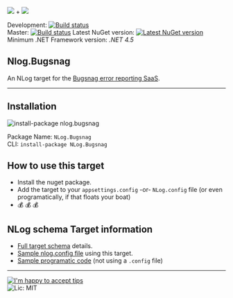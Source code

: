 ![](http://nlog-project.org/images/NLog-logo-only_small.png) + ![](http://i.imgur.com/VA7NnER.png)

Development: [![Build status](https://ci.appveyor.com/api/projects/status/uja836rggaxu6cs4?svg=true)](https://ci.appveyor.com/project/PureKrome/nlog-bugsnag-7n0wx)  
Master: [![Build status](https://ci.appveyor.com/api/projects/status/u44xhg1hgo9v05i3?svg=true)](https://ci.appveyor.com/project/PureKrome/nlog-bugsnag)
Latest NuGet version: [![Latest NuGet version](https://img.shields.io/nuget/v/nlog.bugsnag.svg)](https://www.nuget.org/packages/nlog.bugsnag)
Minimum .NET Framework version: *.NET 4.5*

## Nlog.Bugsnag

An NLog target for the [Bugsnag error reporting SaaS](http://www.bugsnag.com/).

-----

## Installation

![install-package nlog.bugsnag](http://i.imgur.com/1BHeVPb.png)

Package Name: `NLog.Bugsnag`  
CLI: `install-package NLog.Bugsnag`  

## How to use this target
- Install the nuget package.
- Add the target to your `appsettings.config` -or- `NLog.config` file (or even programatically, if that floats your boat)
- :moneybag: :moneybag: :moneybag: 

## NLog schema Target information
- [Full target schema](https://github.com/PureKrome/NLog.Bugsnag/wiki/Target-Schema) details.
- [Sample nlog.config file](https://github.com/PureKrome/NLog.Bugsnag/wiki/Sample-NLog.config-file) using this target.
- [Sample programatic code](https://github.com/PureKrome/NLog.Bugsnag/wiki/Sample---Programatic-code) (not using a `.config` file)

---
[![I'm happy to accept tips](http://img.shields.io/gratipay/purekrome.svg?style=flat-square)](https://gratipay.com/PureKrome/)  
![Lic: MIT](http://img.shields.io/badge/License-MIT-blue.svg?style=flat-square)